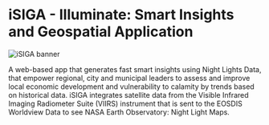 # iSIGA - Illuminate: Smart Insights and Geospatial Application

![iSIGA banner](https://sa-2019.s3.amazonaws.com/media/images/8361d3d3-fe71-4265-957c-c63f68a5e288.max-1000x1000.jpg)

A web-based app that generates fast smart insights using Night Lights Data, that empower regional, city and municipal leaders to assess and improve local economic development and vulnerability to calamity by trends based on historical data. iSIGA integrates satellite data from the Visible Infrared Imaging Radiometer Suite (VIIRS) instrument that is sent to the EOSDIS Worldview Data to see NASA Earth Observatory: Night Light Maps.
